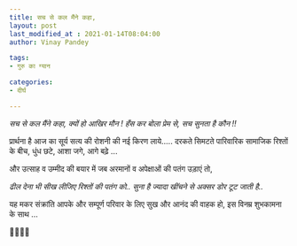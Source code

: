 ```yaml
---
title: सच से कल मैंने कहा,
layout: post
last_modified_at : 2021-01-14T08:04:00
author: Vinay Pandey

tags:
- गुरु का ग्यान

categories:
- दीर्घ

---
```


*सच से कल मैंने कहा,*
*क्यों हो आखिर मौन !*
*हँस कर बोला प्रेम से,*
*सच सुनता है कौन !!*

प्रार्थना है आज का सूर्य सत्य की रोशनी की नई किरण लाये.....
 दरकते सिमटते पारिवारिक सामाजिक रिश्तों के बीच, 
धुंध छटे, आशा जगे, आगे बढ़े ...

और उत्साह व उम्मीद की बयार में जब अरमानों व अपेक्षाओं की पतंग उड़ाएं तो,

_*ढील देना भी सीख लीजिए रिश्तों की पतंग को..*_
_*सुना है ज्यादा खींचने से अक्सर डोर टूट जाती है..*_

यह मकर संक्रांति आपके और सम्पूर्ण परिवार के लिए सुख और आनंद की वाहक हो, 
इस विनम्र शुभकामना के साथ ...

🙏🌷🌷🙏
